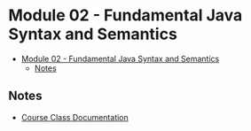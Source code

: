 # Module 02 - Fundamental Java Syntax and Semantics

- [Module 02 - Fundamental Java Syntax and Semantics](#module-02---fundamental-java-syntax-and-semantics)
  - [Notes](#notes)

## Notes

- [Course Class Documentation](https://www.dukelearntoprogram.com/course2/doc/)